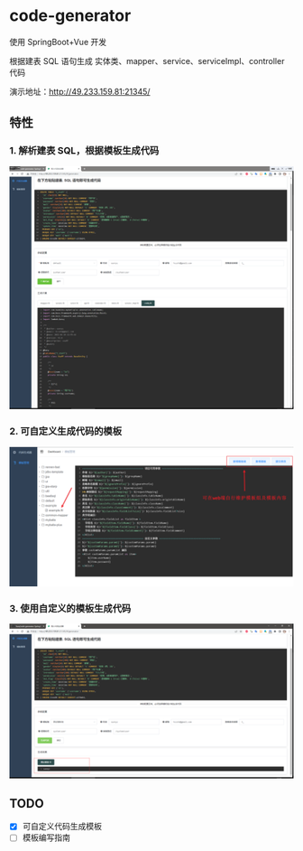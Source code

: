 # code-generator
使用 SpringBoot+Vue 开发

根据建表 SQL 语句生成 实体类、mapper、service、serviceImpl、controller 代码

演示地址：http://49.233.159.81:21345/

## 特性

### 1. 解析建表 SQL，根据模板生成代码

![image-20220416130817223](./images/generate.png)

### 2. 可自定义生成代码的模板

![image-20220416132426459](./images/template.png)

### 3. 使用自定义的模板生成代码

![image-20220416132521904](./images/custom.png)

## TODO

- [x] 可自定义代码生成模板
- [ ] 模板编写指南
